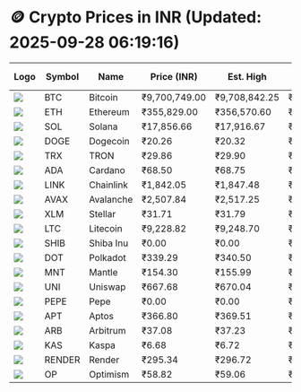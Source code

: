 # 🪙 Crypto Prices in INR (Updated: 2025-09-28 06:19:16)

| Logo | Symbol | Name       | Price (INR) | Est. High | Est. Low | Gross Profit | Fees | Net Profit | ROI % |
|------|--------|------------|-------------|-----------|----------|---------------|------|-------------|--------|
| ![](https://coin-images.coingecko.com/coins/images/1/large/bitcoin.png?1696501400) | BTC    | Bitcoin    | ₹9,700,749.00 | ₹9,708,842.25 | ₹9,692,655.75 | ₹167.00 | ₹200.00 | ₹-33.00 | -0.03% |
| ![](https://coin-images.coingecko.com/coins/images/279/large/ethereum.png?1696501628) | ETH    | Ethereum   | ₹355,829.00 | ₹356,570.60 | ₹355,087.40 | ₹417.70 | ₹200.00 | ₹217.70 | 0.22% |
| ![](https://coin-images.coingecko.com/coins/images/4128/large/solana.png?1718769756) | SOL    | Solana     | ₹17,856.66 | ₹17,916.67 | ₹17,796.65 | ₹674.35 | ₹200.00 | ₹474.35 | 0.47% |
| ![](https://coin-images.coingecko.com/coins/images/5/large/dogecoin.png?1696501409) | DOGE   | Dogecoin   | ₹20.26 | ₹20.32 | ₹20.20 | ₹564.27 | ₹200.00 | ₹364.27 | 0.36% |
| ![](https://coin-images.coingecko.com/coins/images/1094/large/tron-logo.png?1696502193) | TRX    | TRON       | ₹29.86 | ₹29.90 | ₹29.82 | ₹261.56 | ₹200.00 | ₹61.56 | 0.06% |
| ![](https://coin-images.coingecko.com/coins/images/975/large/cardano.png?1696502090) | ADA    | Cardano    | ₹68.50 | ₹68.75 | ₹68.25 | ₹720.84 | ₹200.00 | ₹520.84 | 0.52% |
| ![](https://coin-images.coingecko.com/coins/images/877/large/chainlink-new-logo.png?1696502009) | LINK   | Chainlink  | ₹1,842.05 | ₹1,847.48 | ₹1,836.62 | ₹591.14 | ₹200.00 | ₹391.14 | 0.39% |
| ![](https://coin-images.coingecko.com/coins/images/12559/large/Avalanche_Circle_RedWhite_Trans.png?1696512369) | AVAX   | Avalanche  | ₹2,507.84 | ₹2,517.25 | ₹2,498.43 | ₹753.59 | ₹200.00 | ₹553.59 | 0.55% |
| ![](https://coin-images.coingecko.com/coins/images/100/large/fmpFRHHQ_400x400.jpg?1735231350) | XLM    | Stellar    | ₹31.71 | ₹31.79 | ₹31.63 | ₹502.68 | ₹200.00 | ₹302.68 | 0.30% |
| ![](https://coin-images.coingecko.com/coins/images/2/large/litecoin.png?1696501400) | LTC    | Litecoin   | ₹9,228.82 | ₹9,248.70 | ₹9,208.94 | ₹431.68 | ₹200.00 | ₹231.68 | 0.23% |
| ![](https://coin-images.coingecko.com/coins/images/11939/large/shiba.png?1696511800) | SHIB   | Shiba Inu  | ₹0.00 | ₹0.00 | ₹0.00 | ₹495.56 | ₹200.00 | ₹295.56 | 0.30% |
| ![](https://coin-images.coingecko.com/coins/images/12171/large/polkadot.png?1696512008) | DOT    | Polkadot   | ₹339.29 | ₹340.50 | ₹338.08 | ₹713.43 | ₹200.00 | ₹513.43 | 0.51% |
| ![](https://coin-images.coingecko.com/coins/images/30980/large/Mantle-Logo-mark.png?1739213200) | MNT    | Mantle     | ₹154.30 | ₹155.99 | ₹152.61 | ₹2,211.48 | ₹200.00 | ₹2,011.48 | 2.01% |
| ![](https://coin-images.coingecko.com/coins/images/12504/large/uniswap-logo.png?1720676669) | UNI    | Uniswap    | ₹667.68 | ₹670.04 | ₹665.32 | ₹709.73 | ₹200.00 | ₹509.73 | 0.51% |
| ![](https://coin-images.coingecko.com/coins/images/29850/large/pepe-token.jpeg?1696528776) | PEPE   | Pepe       | ₹0.00 | ₹0.00 | ₹0.00 | ₹867.47 | ₹200.00 | ₹667.47 | 0.67% |
| ![](https://coin-images.coingecko.com/coins/images/26455/large/aptos_round.png?1696525528) | APT    | Aptos      | ₹366.80 | ₹369.51 | ₹364.09 | ₹1,490.58 | ₹200.00 | ₹1,290.58 | 1.29% |
| ![](https://coin-images.coingecko.com/coins/images/16547/large/arb.jpg?1721358242) | ARB    | Arbitrum   | ₹37.08 | ₹37.23 | ₹36.93 | ₹820.50 | ₹200.00 | ₹620.50 | 0.62% |
| ![](https://coin-images.coingecko.com/coins/images/25751/large/kaspa-icon-exchanges.png?1696524837) | KAS    | Kaspa      | ₹6.68 | ₹6.72 | ₹6.63 | ₹1,356.44 | ₹200.00 | ₹1,156.44 | 1.16% |
| ![](https://coin-images.coingecko.com/coins/images/11636/large/rndr.png?1696511529) | RENDER | Render     | ₹295.34 | ₹296.72 | ₹293.96 | ₹937.88 | ₹200.00 | ₹737.88 | 0.74% |
| ![](https://coin-images.coingecko.com/coins/images/25244/large/Optimism.png?1696524385) | OP     | Optimism   | ₹58.82 | ₹59.06 | ₹58.58 | ₹829.68 | ₹200.00 | ₹629.68 | 0.63% |
